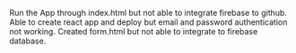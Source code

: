Run the App through index.html but not able to integrate firebase to github.
Able to create react app and deploy but email and password authentication not working.
Created form.html but not able to integrate to firebase database.
